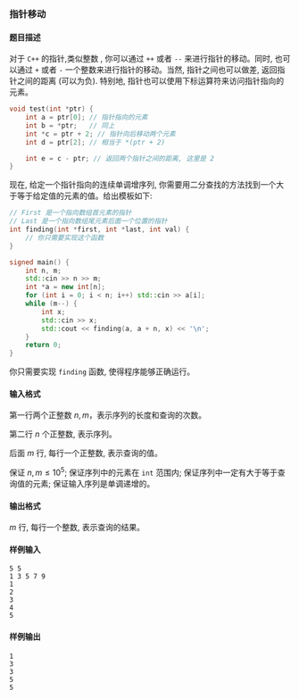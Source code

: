 ### 指针移动

#### 题目描述

对于 `C++` 的指针,类似整数 , 你可以通过 `++` 或者 `--` 来进行指针的移动。同时, 也可以通过 `+` 或者 `-` 一个整数来进行指针的移动。当然, 指针之间也可以做差, 返回指针之间的距离 (可以为负). 特别地, 指针也可以使用下标运算符来访问指针指向的元素。

```C++
void test(int *ptr) {
    int a = ptr[0]; // 指针指向的元素
    int b = *ptr;   // 同上
    int *c = ptr + 2; // 指针向后移动两个元素
    int d = ptr[2]; // 相当于 *(ptr + 2)

    int e = c - ptr; // 返回两个指针之间的距离, 这里是 2
}

```

现在, 给定一个指针指向的连续单调增序列, 你需要用二分查找的方法找到一个大于等于给定值的元素的值。给出模板如下:

```C++
// First 是一个指向数组首元素的指针
// Last 是一个指向数组尾元素后面一个位置的指针
int finding(int *first, int *last, int val) {
    // 你只需要实现这个函数
}

signed main() {
    int n, m;
    std::cin >> n >> m;
    int *a = new int[n];
    for (int i = 0; i < n; i++) std::cin >> a[i];
    while (m--) {
        int x;
        std::cin >> x;
        std::cout << finding(a, a + n, x) << '\n';
    }
    return 0;
}
```

你只需要实现 `finding` 函数, 使得程序能够正确运行。


#### 输入格式

第一行两个正整数 $n, m$，表示序列的长度和查询的次数。

第二行 $n$ 个正整数, 表示序列。

后面 $m$ 行, 每行一个正整数, 表示查询的值。

保证 $n,m \le 10^5$; 保证序列中的元素在 `int` 范围内; 保证序列中一定有大于等于查询值的元素; 保证输入序列是单调递增的。

#### 输出格式

$m$ 行, 每行一个整数, 表示查询的结果。

#### 样例输入

```
5 5
1 3 5 7 9
1
2
3
4
5
```

#### 样例输出

```
1
3
3
5
5
```
